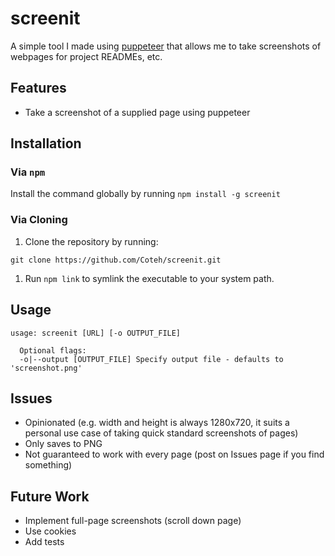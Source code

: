 # screenit

A simple tool I made using [puppeteer](https://github.com/puppeteer/puppeteer) that allows me to take screenshots of webpages for project READMEs, etc.

## Features
- Take a screenshot of a supplied page using puppeteer

## Installation

### Via `npm`

Install the command globally by running `npm install -g screenit`

### Via Cloning
1. Clone the repository by running:
```
git clone https://github.com/Coteh/screenit.git
```

1. Run `npm link` to symlink the executable to your system path.

## Usage
```
usage: screenit [URL] [-o OUTPUT_FILE]

  Optional flags:
  -o|--output [OUTPUT_FILE]	Specify output file - defaults to 'screenshot.png'
```

## Issues
- Opinionated (e.g. width and height is always 1280x720, it suits a personal use case of taking quick standard screenshots of pages)
- Only saves to PNG
- Not guaranteed to work with every page (post on Issues page if you find something)

## Future Work
- Implement full-page screenshots (scroll down page)
- Use cookies
- Add tests
